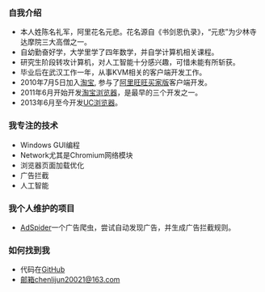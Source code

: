 ### 自我介绍

* 本人姓陈名礼军，阿里花名元悲。花名源自《书剑恩仇录》，“元悲”为少林寺达摩院三大高僧之一。
* 自幼勤奋好学，大学里学了四年数学，并自学计算机相关课程。
* 研究生阶段转攻计算机，对人工智能十分感兴趣，可惜未能有所斩获。
* 毕业后在武汉工作一年，从事KVM相关的客户端开发工作。
* 2010年7月5日加入[淘宝](http://www.taobao.com), 参与了[阿里旺旺买家版](http://wangwang.taobao.com/)客户端开发。
* 2011年6月开始开发[淘宝浏览器](http://browser.taobao.com/)，是最早的三个开发之一。
* 2013年6月至今开发[UC浏览器](http://www.uc.cn/)。

### 我专注的技术
* Windows GUI编程
* Network尤其是Chromium网络模块
* 浏览器页面加载优化
* 广告拦截
* 人工智能

### 我个人维护的项目
* [AdSpider](https://github.com/yuanbei/adspider)一个广告爬虫，尝试自动发现广告，并生成广告拦截规则。

### 如何找到我
* 代码在[GitHub](https://github.com/yuanbei)
* 邮箱chenlijun20021@163.com
